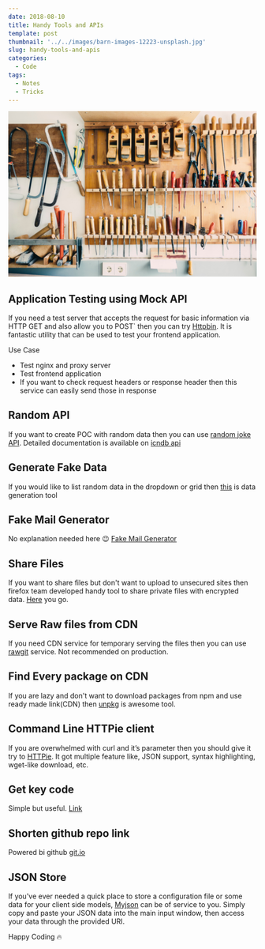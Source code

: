 ```yaml
---
date: 2018-08-10
title: Handy Tools and APIs
template: post
thumbnail: '../../images/barn-images-12223-unsplash.jpg'
slug: handy-tools-and-apis
categories:
  - Code
tags:
  - Notes
  - Tricks
---
```


![Handy Tools and APIs](barn-images-12223-unsplash.jpg)

## Application Testing using Mock API

If you need a test server that accepts the request for basic information via HTTP GET and also allow you to POST` then you can try [Httpbin](http://httpbin.org/). It is fantastic utility that can be used to test your frontend application.

Use Case
- Test nginx and proxy server
- Test frontend application
- If you want to check request headers or response header then this service can easily send those in response

## Random API
If you want to create POC with random data then you can use [random joke API](http://api.icndb.com/jokes/random). Detailed documentation is available on [icndb api](http://www.icndb.com/api/)

## Generate Fake Data
If you would like to list random data in the dropdown or grid then [this](http://www.generatedata.com/) is data generation tool

## Fake Mail Generator
No explanation needed here 😉 [Fake Mail Generator](http://www.fakemailgenerator.com/#/armyspy.com/Whivereem89/)

## Share Files
If you want to share files but don't want to upload to unsecured sites then firefox team developed handy tool to share private files with encrypted data. [Here](https://send.firefox.com/) you go.

## Serve Raw files from CDN
If you need CDN service for temporary serving the files then you can use [rawgit](https://rawgit.com/) service. Not recommended on production.

## Find Every package on CDN
If you are lazy and don't want to download packages from npm and use ready made link(CDN) then [unpkg](https://unpkg.com/#/) is awesome tool.

## Command Line HTTPie client

If you are overwhelmed with curl and it’s parameter then you should give it try to [HTTPie](https://httpie.org/). It got multiple feature like, JSON support, syntax highlighting, wget-like download, etc.

## Get key code
Simple but useful. [Link](http://keycode.info/)

## Shorten github repo link
Powered bi github [git.io](https://git.io/)

## JSON Store
If you've ever needed a quick place to store a configuration file or some data for your client side models, [Myjson](http://myjson.com/) can be of service to you. Simply copy and paste your JSON data into the main input window, then access your data through the provided URI.

Happy Coding 🔥